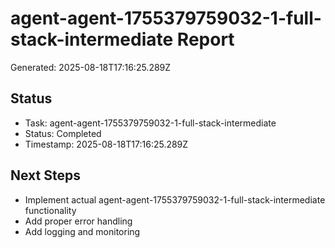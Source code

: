 # agent-agent-1755379759032-1-full-stack-intermediate Report

Generated: 2025-08-18T17:16:25.289Z

## Status
- Task: agent-agent-1755379759032-1-full-stack-intermediate
- Status: Completed
- Timestamp: 2025-08-18T17:16:25.289Z

## Next Steps
- Implement actual agent-agent-1755379759032-1-full-stack-intermediate functionality
- Add proper error handling
- Add logging and monitoring
